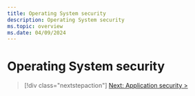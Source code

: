 ```yaml
---
title: Operating System security
description: Operating System security
ms.topic: overview
ms.date: 04/09/2024
---
```


# Operating System security

> [!div class="nextstepaction"]
> [Next: Application security >](application-security.md)